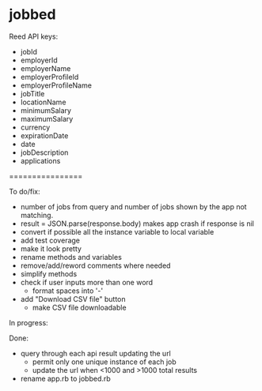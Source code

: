 jobbed
================

Reed API keys: 

- jobId
- employerId
- employerName
- employerProfileId
- employerProfileName
- jobTitle
- locationName
- minimumSalary
- maximumSalary
- currency
- expirationDate
- date
- jobDescription
- applications

================

To do/fix:

- number of jobs from query and number of jobs shown by the app not matching.
- result = JSON.parse(response.body) makes app crash if response is nil
- convert if possible all the instance variable to local variable
- add test coverage
- make it look pretty
- rename methods and variables
- remove/add/reword comments where needed
- simplify methods
- check if user inputs more than one word
	- format spaces into '-'
- add "Download CSV file" button
	- make CSV file downloadable


In progress:

Done:
- query through each api result updating the url
	- permit only one unique instance of each job
	- update the url when <1000 and >1000 total results
- rename app.rb to jobbed.rb



